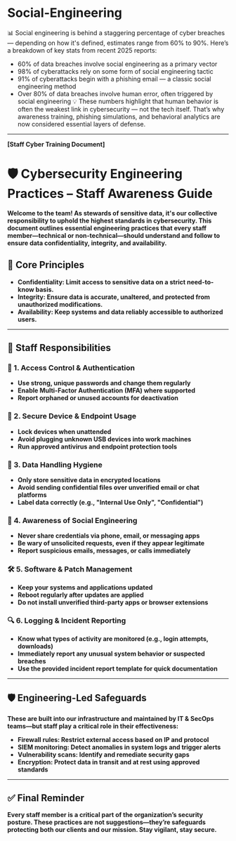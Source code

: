 # Social-Engineering


📊 Social engineering is behind a staggering percentage of cyber breaches — depending on how it's defined, estimates range from 60% to 90%.
Here’s a breakdown of key stats from recent 2025 reports:
- 60% of data breaches involve social engineering as a primary vector
- 98% of cyberattacks rely on some form of social engineering tactic
- 91% of cyberattacks begin with a phishing email — a classic social engineering method
- Over 80% of data breaches involve human error, often triggered by social engineering
💡 These numbers highlight that human behavior is often the weakest link in cybersecurity — not the tech itself. That’s why awareness training, phishing simulations, and behavioral analytics are now considered essential layers of defense.



---

<b/> <b/> <b/>


[Staff Cyber Training Document] 

# 🛡️ Cybersecurity Engineering Practices – Staff Awareness Guide

Welcome to the team! As stewards of sensitive data, it's our collective responsibility to uphold the highest standards in cybersecurity. This document outlines **essential engineering practices** that every staff member—technical or non-technical—should understand and follow to ensure data confidentiality, integrity, and availability.

## 🔑 Core Principles

- **Confidentiality**: Limit access to sensitive data on a strict need-to-know basis.
- **Integrity**: Ensure data is accurate, unaltered, and protected from unauthorized modifications.
- **Availability**: Keep systems and data reliably accessible to authorized users.

---

## 🧠 Staff Responsibilities

### 🔐 1. Access Control & Authentication
- Use strong, unique passwords and change them regularly
- Enable Multi-Factor Authentication (MFA) where supported
- Report orphaned or unused accounts for deactivation

### 🚫 2. Secure Device & Endpoint Usage
- Lock devices when unattended
- Avoid plugging unknown USB devices into work machines
- Run approved antivirus and endpoint protection tools

### 🧼 3. Data Handling Hygiene
- Only store sensitive data in encrypted locations
- Avoid sending confidential files over unverified email or chat platforms
- Label data correctly (e.g., "Internal Use Only", "Confidential")

### 🧪 4. Awareness of Social Engineering
- Never share credentials via phone, email, or messaging apps
- Be wary of unsolicited requests, even if they appear legitimate
- Report suspicious emails, messages, or calls immediately

### 🛠 5. Software & Patch Management
- Keep your systems and applications updated
- Reboot regularly after updates are applied
- Do not install unverified third-party apps or browser extensions

### 🔍 6. Logging & Incident Reporting
- Know what types of activity are monitored (e.g., login attempts, downloads)
- Immediately report any unusual system behavior or suspected breaches
- Use the provided incident report template for quick documentation

---

## 🛡️ Engineering-Led Safeguards

These are built into our infrastructure and maintained by IT & SecOps teams—but staff play a critical role in their effectiveness:

- **Firewall rules**: Restrict external access based on IP and protocol
- **SIEM monitoring**: Detect anomalies in system logs and trigger alerts
- **Vulnerability scans**: Identify and remediate security gaps
- **Encryption**: Protect data in transit and at rest using approved standards

---

## ✅ Final Reminder

Every staff member is a critical part of the organization’s security posture. These practices are not suggestions—they’re safeguards protecting both our clients and our mission. Stay vigilant, stay secure.
